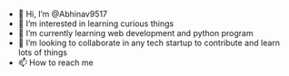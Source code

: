 - 👋 Hi, I’m @Abhinav9517
- 👀 I’m interested in learning curious things
- 🌱 I’m currently learning web development and python program 
- 💞️ I’m looking to collaborate in any tech startup to contribute and learn lots of things
- 📫 How to reach me 

<!---
Abhinav9517/Abhinav9517 is a ✨ special ✨ repository because its `README.md` (this file) appears on your GitHub profile.
You can click the Preview link to take a look at your changes.
--->
